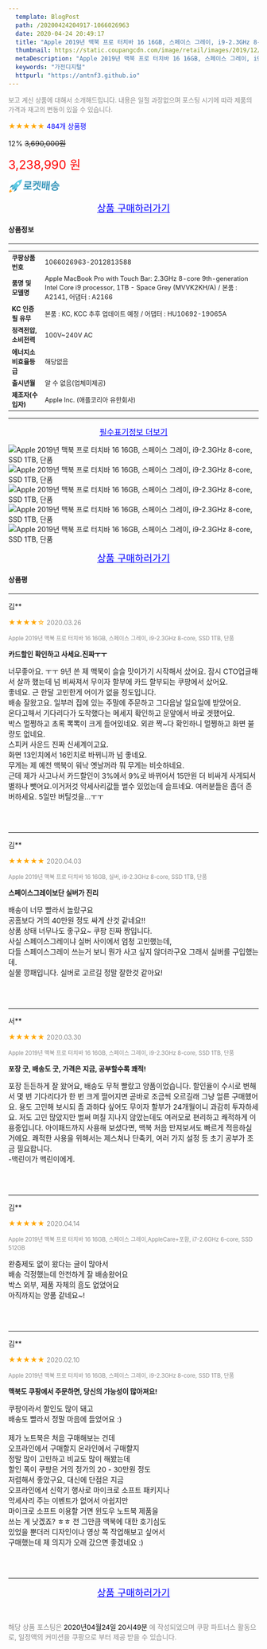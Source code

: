 ```yaml
---
  template: BlogPost
  path: /20200424204917-1066026963
  date: 2020-04-24 20:49:17
  title: "Apple 2019년 맥북 프로 터치바 16 16GB, 스페이스 그레이, i9-2.3GHz 8-core, SSD 1TB, 단품"
  thumbnail: https://static.coupangcdn.com/image/retail/images/2019/12/06/11/8/03ab0c9c-682e-454b-8697-1fa59ae0a106.jpg
  metaDescription: "Apple 2019년 맥북 프로 터치바 16 16GB, 스페이스 그레이, i9-2.3GHz 8-core, SSD 1TB, 단품,가전디지털"
  keywords: "가전디지털"
  httpurl: "https://antnf3.github.io"
---
```

  
<span style="color: #888;font-size:0.8rem">보고 계신 상품에 대해서 소개해드립니다.
내용은 일절 과장없으며 포스팅 시기에 따라 제품의 가격과 재고의 변동이 있을 수 있습니다.</span>
  
<span style="color: orange;">★★★★★</span> <span style="color: blue;font-size: 0.85rem;">484개 상품평</span>

<span style="font-size: 0.9rem">12%</span> <span style="font-size: 0.9rem">~~3,690,000원~~</span>

<span style="color: red;font-size: 1.5rem;">3,238,990 원</span>

![로켓배송](/assets/rocket_logo.png)

<p align="center"><a href="http://me2.do/GpPQ2WMD" style="font-size: 1.2rem; color: blue;">상품 구매하러가기</a></p>

#### 상품정보

---

|                  |                       |
| ---------------- | --------------------- |
| **<span style="font-size:0.8rem;">쿠팡상품번호</span>** | <span style="font-size:0.8rem;">1066026963-2012813588</span> |
| **<span style="font-size:0.8rem;">품명 및 모델명</span>**    | <span style="font-size:0.8rem;">Apple  MacBook Pro with Touch Bar: 2.3GHz 8-core 9th-generation Intel Core i9 processor, 1TB - Space Grey (MVVK2KH/A) / 본품 : A2141, 어댑터 : A2166</span>        |
| **<span style="font-size:0.8rem;">KC 인증 필 유무</span>**    | <span style="font-size:0.8rem;">본품 : KC, KCC 추후 업데이트 예정 / 어댑터 : HU10692-19065A</span>        |
| **<span style="font-size:0.8rem;">정격전압, 소비전력</span>**    | <span style="font-size:0.8rem;">100V~240V AC</span>        |
| **<span style="font-size:0.8rem;">에너지소비효율등급</span>**    | <span style="font-size:0.8rem;">해당없음</span>        |
| **<span style="font-size:0.8rem;">출시년월</span>**    | <span style="font-size:0.8rem;">알 수 없음(업체미제공)</span>        |
| **<span style="font-size:0.8rem;">제조자(수입자)</span>**    | <span style="font-size:0.8rem;">Apple Inc. (애플코리아 유한회사)</span>        |







---

<p align="center"><a href="http://me2.do/GpPQ2WMD" style="font-size: 1rem; color: blue;">필수표기정보 더보기</a></p>

![Apple 2019년 맥북 프로 터치바 16 16GB, 스페이스 그레이, i9-2.3GHz 8-core, SSD 1TB, 단품](http://thumbnail10.coupangcdn.com/thumbnails/remote/q89/image/retail/images/96110603668658-bcef4a02-e745-4748-893f-d96fd9fbcd45.jpg)
![Apple 2019년 맥북 프로 터치바 16 16GB, 스페이스 그레이, i9-2.3GHz 8-core, SSD 1TB, 단품](http://thumbnail7.coupangcdn.com/thumbnails/remote/q89/image/retail/images/2019/12/06/9/1/b2490bea-de2c-4cfd-8841-636f3282c42d.jpg)
![Apple 2019년 맥북 프로 터치바 16 16GB, 스페이스 그레이, i9-2.3GHz 8-core, SSD 1TB, 단품](http://thumbnail6.coupangcdn.com/thumbnails/remote/q89/image/retail/images/267163209009520-52741d21-3495-4f5a-858a-a06aa02fc789.jpg)
![Apple 2019년 맥북 프로 터치바 16 16GB, 스페이스 그레이, i9-2.3GHz 8-core, SSD 1TB, 단품](http://thumbnail7.coupangcdn.com/thumbnails/remote/q89/image/retail/images/2019/12/06/11/6/a3685893-c0b1-4c29-b76b-7d35f6de1c84.jpg)
![Apple 2019년 맥북 프로 터치바 16 16GB, 스페이스 그레이, i9-2.3GHz 8-core, SSD 1TB, 단품](http://thumbnail8.coupangcdn.com/thumbnails/remote/q89/image/retail/images/2019/12/06/11/9/16a03b7d-55f1-42c6-a0e8-e529feb478ba.jpg)

<p align="center"><a href="http://me2.do/GpPQ2WMD" style="font-size: 1.2rem; color: blue;">상품 구매하러가기</a></p>

#### 상품평
  
---
  
김**
    
<span style="color: orange;">★★★★☆</span> <span style="font-size:0.8rem;color: #888;">2020.03.26</span>
    
<span style="color: #888;font-size:0.7rem">Apple 2019년 맥북 프로 터치바 16 16GB, 스페이스 그레이, i9-2.3GHz 8-core, SSD 1TB, 단품</span>
    
<span style="font-size:0.85rem">**카드할인 확인하고 사세요.진짜ㅜㅜ**</span>
    
<span style="font-size: 0.9rem;">너무좋아요. ㅜㅜ 9년 쓴 제 맥북이 슬슬 맛이가기 시작해서 샀어요. 잠시 CTO업글해서 살까 했는데 넘 비싸져서 무이자 할부에 카드 할부되는 쿠팡에서 샀어요. <br/>좋네요. 근 한달 고민한게 어이가 없을 정도입니다. <br/>배송 잘왔고요. 일부러 집에 있는 주말에 주문하고 그다음날 일요일에 받았어요.<br/>온다고해서 기다리다가 도착했다는 메세지 확인하고 문앞에서 바로 겟했어요. <br/>박스 멀쩡하고 초록 뽁뽁이 크게 들어있네요. 외관 짝~다 확인하니 멀쩡하고 화면 불량도 없네요.<br/>스피커 사운드 진짜 신세계이고요. <br/>화면 13인치에서 16인치로 바뀌니까 넘 좋네요.<br/>무게는 제 예전 맥북이 워낙 옛날꺼라 뭐 무게는 비슷하네요. <br/>근데 제가 사고나서 카드할인이 3%에서 9%로 바뀌어서 15만원 더 비싸게 사게되서 별하나 뺏어요.이거저것 악세사리값들 벌수 있었는데  슬프네요. 여러분들은 좀더 존버하세요. 5일만 버틸것을…ㅜㅜ</span>
    
<br>
<br>

---
  
김**
    
<span style="color: orange;">★★★★★</span> <span style="font-size:0.8rem;color: #888;">2020.04.03</span>
    
<span style="color: #888;font-size:0.7rem">Apple 2019년 맥북 프로 터치바 16 16GB, 실버, i9-2.3GHz 8-core, SSD 1TB, 단품</span>
    
<span style="font-size:0.85rem">**스페이스그레이보단 실버가 진리**</span>
    
<span style="font-size: 0.9rem;">배송이 너무 빨라서 놀랐구요<br/>공홈보다 거의 40만원 정도 싸게 산것 같네요!!<br/>상품 상태 너무나도 좋구요~ 쿠팡 진짜 짱입니다. <br/>사실 스페이스그레이냐 실버 사이에서 엄청 고민했는데,<br/> 다들 스페이스그레이 쓰는거 보니 뭔가 사고 싶지 않더라구요 그래서 실버를 구입했는데.<br/>실물 깡패입니다. 실버로 고르길 정말 잘한것 같아요!</span>
    
<br>
<br>

---
  
서**
    
<span style="color: orange;">★★★★★</span> <span style="font-size:0.8rem;color: #888;">2020.03.30</span>
    
<span style="color: #888;font-size:0.7rem">Apple 2019년 맥북 프로 터치바 16 16GB, 스페이스 그레이, i9-2.3GHz 8-core, SSD 1TB, 단품</span>
    
<span style="font-size:0.85rem">**포장 굿, 배송도 굿, 가격은 지금, 공부할수록 쾌적!**</span>
    
<span style="font-size: 0.9rem;">포장 든든하게 잘 왔어요, 배송도 무척 빨랐고 양품이었습니다. 할인율이 수시로 변해서 몇 번 기다리다가 한 번 크게 떨어지면 곧바로 조금씩 오르길래 그냥 얼른 구매했어요. 용도 고민해 보시되 좀 과하다 싶어도 무이자 할부가 24개월이니 과감히 투자하세요. 저도 고민 많았지만 벌써 며칠 지나지 않았는데도 여러모로 편리하고 쾌적하게 이용중입니다. 아이패드까지 사용해 보셨다면, 맥북 처음 만져보셔도 빠르게 적응하실거에요. 쾌적한 사용을 위해서는 제스쳐나 단축키, 여러 가지 설정 등 초기 공부가 조금 필요합니다. <br/> -맥린이가 맥린이에게.</span>
    
<br>
<br>

---
  
김**
    
<span style="color: orange;">★★★★★</span> <span style="font-size:0.8rem;color: #888;">2020.04.14</span>
    
<span style="color: #888;font-size:0.7rem">Apple 2019년 맥북 프로 터치바 16 16GB, 스페이스 그레이,AppleCare+포함, i7-2.6GHz 6-core, SSD 512GB</span>
    

    
<span style="font-size: 0.9rem;">완충제도 없이 왔다는 글이 많아서<br/>배송 걱정했는데 안전하게 잘 배송왔어요<br/>박스 외부, 제품 자체의 흠도 없었어요<br/>아직까지는 양품 같네요~!</span>
    
<br>
<br>

---
  
김**
    
<span style="color: orange;">★★★★★</span> <span style="font-size:0.8rem;color: #888;">2020.02.10</span>
    
<span style="color: #888;font-size:0.7rem">Apple 2019년 맥북 프로 터치바 16 16GB, 스페이스 그레이, i9-2.3GHz 8-core, SSD 1TB, 단품</span>
    
<span style="font-size:0.85rem">**맥북도 쿠팡에서 주문하면, 당신의 가능성이 많아져요!**</span>
    
<span style="font-size: 0.9rem;">쿠팡이라서 할인도 많이 돼고<br/>배송도 빨라서 정말 마음에 들었어요 :)<br/><br/>제가 노트북은 처음 구매해보는 건데<br/>오프라인에서 구매할지 온라인에서 구매할지<br/>정말 많이 고민하고 비교도 많이 해봤는데<br/>할인 폭이 쿠팡은 거의 정가의 20 - 30만원 정도<br/>저렴해서 좋았구요, 대신에 단점은 지금<br/>오프라인에서 신학기 행사로 마이크로 소프트 패키지나<br/>악세사리 주는 이벤트가 없어서 아쉽지만<br/>마이크로 소프트 이용할 거면 윈도우 노트북 제품을<br/>쓰는 게 낫겠죠? ㅎㅎ 전 그만큼 맥북에 대한 호기심도<br/>있었을 뿐더러 디자인이나 영상 쪽 작업해보고 싶어서<br/>구매했는데 제 의지가 오래 갔으면 좋겠네요 :)</span>
    
<br>
<br>


  
---
  
<p align="center"><a href="http://me2.do/GpPQ2WMD" style="font-size: 1.2rem; color: blue;">상품 구매하러가기</a></p>
  
<br>
  
<span style="font-size: 0.85rem; color: #888;">해당 상품 포스팅은 <span style="color: #000;"> 2020년04월24일 20시49분 </span> 에 작성되었으며 쿠팡 파트너스 활동으로, 일정액의 커미션을 쿠팡으로 부터 제공 받을 수 있습니다.</span>